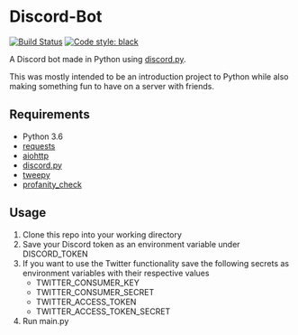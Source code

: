 # Discord-Bot
[![Build Status](https://travis-ci.com/andrewlee91/Discord-Bot.svg?branch=master)](https://travis-ci.com/andrewlee91/Discord-Bot)
[![Code style: black](https://img.shields.io/badge/code%20style-black-000000.svg)](https://github.com/python/black)

A Discord bot made in Python using [discord.py](https://github.com/Rapptz/discord.py).

This was mostly intended to be an introduction project to Python while also making something fun to have on a server with friends.

## Requirements
- Python 3.6
- [requests](https://pypi.org/project/requests/)
- [aiohttp](https://github.com/aio-libs/aiohttp)
- [discord.py](https://github.com/Rapptz/discord.py)
- [tweepy](https://github.com/tweepy/tweepy)
- [profanity_check](https://github.com/vzhou842/profanity-check)

## Usage
1. Clone this repo into your working directory
2. Save your Discord token as an environment variable under DISCORD_TOKEN
3. If you want to use the Twitter functionality save the following secrets as environment variables with their respective values
   - TWITTER_CONSUMER_KEY
   - TWITTER_CONSUMER_SECRET
   - TWITTER_ACCESS_TOKEN
   - TWITTER_ACCESS_TOKEN_SECRET
4. Run main.py
